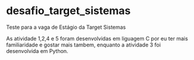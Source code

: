 # desafio_target_sistemas

Teste para a vaga de Estágio da Target Sistemas

As atividade 1,2,4 e 5 foram desenvolvidas em liguagem C por eu ter mais familiaridade e gostar mais tambem, enquanto a atividade 3 foi desenvolvida em Python.
